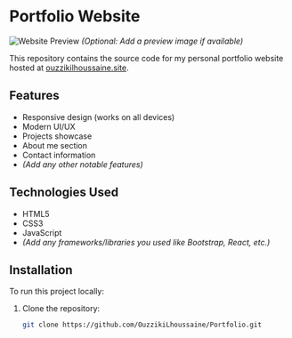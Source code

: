 # Portfolio Website

![Website Preview](https://ouzzikilhoussaine.site) *(Optional: Add a preview image if available)*

This repository contains the source code for my personal portfolio website hosted at [ouzzikilhoussaine.site](https://ouzzikilhoussaine.site).

## Features

- Responsive design (works on all devices)
- Modern UI/UX
- Projects showcase
- About me section
- Contact information
- *(Add any other notable features)*

## Technologies Used

- HTML5
- CSS3
- JavaScript
- *(Add any frameworks/libraries you used like Bootstrap, React, etc.)*

## Installation

To run this project locally:

1. Clone the repository:
   ```bash
   git clone https://github.com/OuzzikiLhoussaine/Portfolio.git
